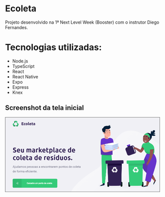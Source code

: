 # Ecoleta
Projeto desenvolvido na 1ª Next Level Week (Booster) com o instrutor Diego Fernandes.

# Tecnologias utilizadas:
- Node.js
- TypeScript
- React
- React Native
- Expo
- Express
- Knex

## Screenshot da tela inicial
![Screenshot da tela inicial](https://github.com/yesminmarie/ecoleta/blob/master/tela-inicial.png)
